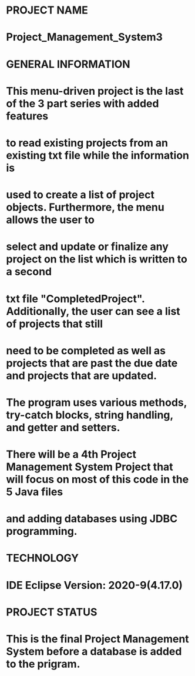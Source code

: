 # PROJECT NAME

# Project_Management_System3

# GENERAL INFORMATION

# This menu-driven project is the last of the 3 part series with added features
# to read existing projects from an existing txt file while the information is
# used to create a list of project objects. Furthermore, the menu allows the user to 
# select and update or finalize any project on the list which is written to a second 
# txt file "CompletedProject". Additionally, the user can see a list of projects that still
# need to be completed as well as projects that are past the due date and projects that are updated.
# The program uses various methods, try-catch blocks, string handling, and getter and setters.

# There will be a 4th Project Management System Project that will focus on most of this code in the 5 Java files
# and adding databases using JDBC programming.

# TECHNOLOGY

# IDE Eclipse Version: 2020-9(4.17.0)

# PROJECT STATUS

# This is the final Project Management System before a database is added to the prigram.


